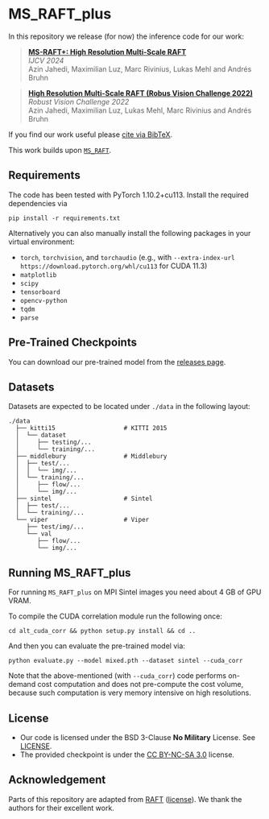 # MS_RAFT_plus

In this repository we release (for now) the inference code for our work:

> **[MS-RAFT+: High Resolution Multi-Scale RAFT](https://link.springer.com/article/10.1007/s11263-023-01930-7)**<br/>
> _IJCV 2024_ <br/>
> Azin Jahedi, Maximilian Luz, Marc Rivinius, Lukas Mehl and Andrés Bruhn

> **[High Resolution Multi-Scale RAFT (Robus Vision Challenge 2022)](https://arxiv.org/abs/2210.16900)**<br/>
> _Robust Vision Challenge 2022_ <br/>
> Azin Jahedi, Maximilian Luz, Lukas Mehl, Marc Rivinius and Andrés Bruhn

If you find our work useful please [cite via BibTeX](CITATIONS.bib).

This work builds upon [`MS_RAFT`](https://github.com/cv-stuttgart/MS_RAFT).


## Requirements

The code has been tested with PyTorch 1.10.2+cu113.
Install the required dependencies via
```
pip install -r requirements.txt
```

Alternatively you can also manually install the following packages in your virtual environment:
- `torch`, `torchvision`, and `torchaudio` (e.g., with `--extra-index-url https://download.pytorch.org/whl/cu113` for CUDA 11.3)
- `matplotlib`
- `scipy`
- `tensorboard`
- `opencv-python`
- `tqdm`
- `parse`


## Pre-Trained Checkpoints

You can download our pre-trained model from the [releases page](https://github.com/cv-stuttgart/MS_RAFT_plus/releases/tag/v1.0.0).


## Datasets

Datasets are expected to be located under `./data` in the following layout:
```
./data
  ├── kitti15                   # KITTI 2015
  │  └── dataset
  │     ├── testing/...
  │     └── training/...
  ├── middlebury                # Middlebury
  │  ├── test/...
  │  │  └── img/...
  │  └── training/...
  │     ├── flow/...
  │     └── img/...
  ├── sintel                    # Sintel
  │  ├── test/...
  │  └── training/...
  └── viper                     # Viper
     ├── test/img/...
     └── val
        ├── flow/...
        └── img/...
```


## Running MS_RAFT_plus

For running `MS_RAFT_plus` on MPI Sintel images you need about 4 GB of GPU VRAM.
 
To compile the CUDA correlation module run the following once:
```Shell
cd alt_cuda_corr && python setup.py install && cd ..
```
And then you can evaluate the pre-trained model via:
```Shell
python evaluate.py --model mixed.pth --dataset sintel --cuda_corr
```
Note that the above-mentioned (with `--cuda_corr`) code performs on-demand cost computation and does not pre-compute the cost volume, because such computation is very memory intensive on high resolutions.

## License
- Our code is licensed under the BSD 3-Clause **No Military** License. See [LICENSE](LICENSE).
- The provided checkpoint is under the [CC BY-NC-SA 3.0](https://creativecommons.org/licenses/by-nc-sa/3.0/) license.

## Acknowledgement

Parts of this repository are adapted from [RAFT](https://github.com/princeton-vl/RAFT) ([license](licenses/RAFT/LICENSE)).
We thank the authors for their excellent work.
